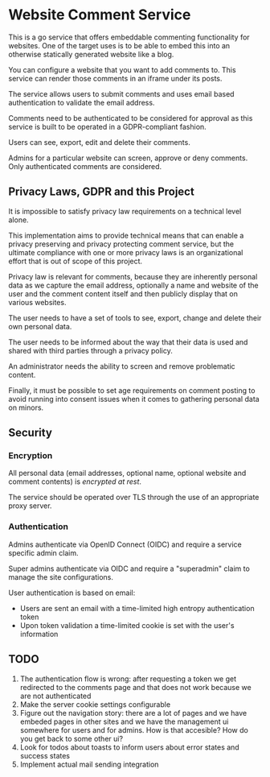 # Website Comment Service

This is a go service that offers embeddable commenting functionality for
websites. One of the target uses is to be able to embed this into an otherwise
statically generated website like a blog.

You can configure a website that you want to add comments to. This service can
render those comments in an iframe under its posts.

The service allows users to submit comments and uses email based authentication
to validate the email address.

Comments need to be authenticated to be considered for approval as this service
is built to be operated in a GDPR-compliant fashion.

Users can see, export, edit and delete their comments.

Admins for a particular website can screen, approve or deny comments. Only
authenticated comments are considered.

## Privacy Laws, GDPR and this Project

It is impossible to satisfy privacy law requirements on a technical level alone.

This implementation aims to provide technical means that can enable a privacy
preserving and privacy protecting comment service, but the ultimate compliance
with one or more privacy laws is an organizational effort that is out of scope
of this project.

Privacy law is relevant for comments, because they are inherently personal data
as we capture the email address, optionally a name and website of the user and
the comment content itself and then publicly display that on various websites.

The user needs to have a set of tools to see, export, change and delete their
own personal data.

The user needs to be informed about the way that their data is used and shared
with third parties through a privacy policy.

An administrator needs the ability to screen and remove problematic content.

Finally, it must be possible to set age requirements on comment posting to avoid
running into consent issues when it comes to gathering personal data on minors.

## Security

### Encryption

All personal data (email addresses, optional name, optional website and comment
contents) is _encrypted at rest_.

The service should be operated over TLS through the use of an appropriate proxy
server.

### Authentication

Admins authenticate via OpenID Connect (OIDC) and require a service specific
admin claim.

Super admins authenticate via OIDC and require a "superadmin" claim to manage
the site configurations.

User authentication is based on email:

- Users are sent an email with a time-limited high entropy authentication token
- Upon token validation a time-limited cookie is set with the user's information

## TODO

1. The authentication flow is wrong: after requesting a token we get redirected to the comments page and that does not work because we are not authenticated
2. Make the server cookie settings configurable
2. Figure out the navigation story: there are a lot of pages and we have embeded
   pages in other sites and we have the management ui somewhere for users and
   for admins. How is that accesible? How do you get back to some other ui? 
3. Look for todos about toasts to inform users about error states and success states
4. Implement actual mail sending integration